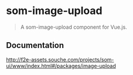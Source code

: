 # som-image-upload
> A som-image-upload component for Vue.js.

## Documentation
http://f2e-assets.souche.com/projects/som-ui/www/index.html#/packages/image-upload
